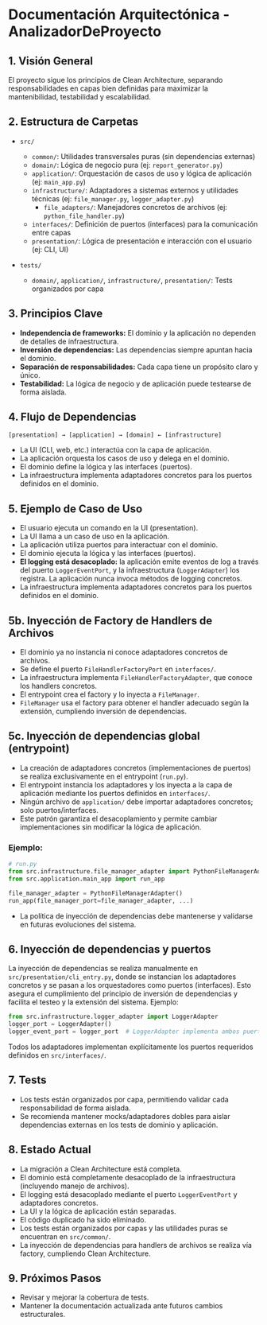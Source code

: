 # Documentación Arquitectónica - AnalizadorDeProyecto

## 1. Visión General
El proyecto sigue los principios de Clean Architecture, separando responsabilidades en capas bien definidas para maximizar la mantenibilidad, testabilidad y escalabilidad.

## 2. Estructura de Carpetas

- `src/`
  - `common/`: Utilidades transversales puras (sin dependencias externas)
  - `domain/`: Lógica de negocio pura (ej: `report_generator.py`)
  - `application/`: Orquestación de casos de uso y lógica de aplicación (ej: `main_app.py`)
  - `infrastructure/`: Adaptadores a sistemas externos y utilidades técnicas (ej: `file_manager.py`, `logger_adapter.py`)
    - `file_adapters/`: Manejadores concretos de archivos (ej: `python_file_handler.py`)
  - `interfaces/`: Definición de puertos (interfaces) para la comunicación entre capas
  - `presentation/`: Lógica de presentación e interacción con el usuario (ej: CLI, UI)

- `tests/`
  - `domain/`, `application/`, `infrastructure/`, `presentation/`: Tests organizados por capa

## 3. Principios Clave
- **Independencia de frameworks:** El dominio y la aplicación no dependen de detalles de infraestructura.
- **Inversión de dependencias:** Las dependencias siempre apuntan hacia el dominio.
- **Separación de responsabilidades:** Cada capa tiene un propósito claro y único.
- **Testabilidad:** La lógica de negocio y de aplicación puede testearse de forma aislada.

## 4. Flujo de Dependencias

```
[presentation] → [application] → [domain] ← [infrastructure]
```
- La UI (CLI, web, etc.) interactúa con la capa de aplicación.
- La aplicación orquesta los casos de uso y delega en el dominio.
- El dominio define la lógica y las interfaces (puertos).
- La infraestructura implementa adaptadores concretos para los puertos definidos en el dominio.

## 5. Ejemplo de Caso de Uso
- El usuario ejecuta un comando en la UI (presentation).
- La UI llama a un caso de uso en la aplicación.
- La aplicación utiliza puertos para interactuar con el dominio.
- El dominio ejecuta la lógica y las interfaces (puertos).
- **El logging está desacoplado:** la aplicación emite eventos de log a través del puerto `LoggerEventPort`, y la infraestructura (`LoggerAdapter`) los registra. La aplicación nunca invoca métodos de logging concretos.
- La infraestructura implementa adaptadores concretos para los puertos definidos en el dominio.

## 5b. Inyección de Factory de Handlers de Archivos
- El dominio ya no instancia ni conoce adaptadores concretos de archivos.
- Se define el puerto `FileHandlerFactoryPort` en `interfaces/`.
- La infraestructura implementa `FileHandlerFactoryAdapter`, que conoce los handlers concretos.
- El entrypoint crea el factory y lo inyecta a `FileManager`.
- `FileManager` usa el factory para obtener el handler adecuado según la extensión, cumpliendo inversión de dependencias.

## 5c. Inyección de dependencias global (entrypoint)
- La creación de adaptadores concretos (implementaciones de puertos) se realiza exclusivamente en el entrypoint (`run.py`).
- El entrypoint instancia los adaptadores y los inyecta a la capa de aplicación mediante los puertos definidos en `interfaces/`.
- Ningún archivo de `application/` debe importar adaptadores concretos; solo puertos/interfaces.
- Este patrón garantiza el desacoplamiento y permite cambiar implementaciones sin modificar la lógica de aplicación.

### Ejemplo:
```python
# run.py
from src.infrastructure.file_manager_adapter import PythonFileManagerAdapter
from src.application.main_app import run_app

file_manager_adapter = PythonFileManagerAdapter()
run_app(file_manager_port=file_manager_adapter, ...)
```

- La política de inyección de dependencias debe mantenerse y validarse en futuras evoluciones del sistema.

## 6. Inyección de dependencias y puertos

La inyección de dependencias se realiza manualmente en `src/presentation/cli_entry.py`, donde se instancian los adaptadores concretos y se pasan a los orquestadores como puertos (interfaces). Esto asegura el cumplimiento del principio de inversión de dependencias y facilita el testeo y la extensión del sistema. Ejemplo:

```python
from src.infrastructure.logger_adapter import LoggerAdapter
logger_port = LoggerAdapter()
logger_event_port = logger_port  # LoggerAdapter implementa ambos puertos
```

Todos los adaptadores implementan explícitamente los puertos requeridos definidos en `src/interfaces/`.

## 7. Tests
- Los tests están organizados por capa, permitiendo validar cada responsabilidad de forma aislada.
- Se recomienda mantener mocks/adaptadores dobles para aislar dependencias externas en los tests de dominio y aplicación.

## 8. Estado Actual
- La migración a Clean Architecture está completa.
- El dominio está completamente desacoplado de la infraestructura (incluyendo manejo de archivos).
- El logging está desacoplado mediante el puerto `LoggerEventPort` y adaptadores concretos.
- La UI y la lógica de aplicación están separadas.
- El código duplicado ha sido eliminado.
- Los tests están organizados por capas y las utilidades puras se encuentran en `src/common/`.
- La inyección de dependencias para handlers de archivos se realiza vía factory, cumpliendo Clean Architecture.

## 9. Próximos Pasos
- Revisar y mejorar la cobertura de tests.
- Mantener la documentación actualizada ante futuros cambios estructurales.
